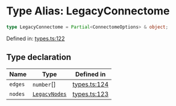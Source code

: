 # Type Alias: LegacyConnectome

```ts
type LegacyConnectome = Partial<ConnectomeOptions> & object;
```

Defined in: [types.ts:122](https://github.com/niivue/niivue/blob/main/packages/niivue/src/types.ts#L122)

## Type declaration

| Name    | Type                            | Defined in                                                                                   |
| ------- | ------------------------------- | -------------------------------------------------------------------------------------------- |
| `edges` | `number`[]                      | [types.ts:124](https://github.com/niivue/niivue/blob/main/packages/niivue/src/types.ts#L124) |
| `nodes` | [`LegacyNodes`](LegacyNodes.md) | [types.ts:123](https://github.com/niivue/niivue/blob/main/packages/niivue/src/types.ts#L123) |
